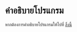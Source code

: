 # คำอธิบายโปรแกรม
หากต้องการคำอธิบายโปรแกรมให้ไปที่ [ลิ้งนี้](https://github.com/moking55/Java-Ajarn-Jade/wiki)
